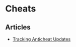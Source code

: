 # Cheats

## Articles

- [Tracking Anticheat Updates](https://not-matthias.github.io/posts/anticheat-update-tracking/)
